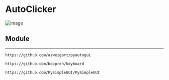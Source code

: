 # AutoClicker

![image](https://user-images.githubusercontent.com/70542011/128234932-069e0a78-5c06-4f65-84e1-75c5957c7451.png)

## Module
_________

`https://github.com/asweigart/pyautogui`

`https://github.com/boppreh/keyboard`

`https://github.com/PySimpleGUI/PySimpleGUI`

 
